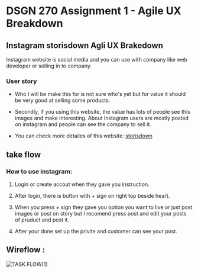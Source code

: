 # DSGN 270 Assignment 1 - Agile UX Breakdown


## Instagram storisdown Agli UX Brakedown

Instagram website is social media and you can use with company like web developer or selling in to company. 

### User story

- Who I will be make this for is not sure who's yet but for value it should be very good at selling some products. 

- Secondly, If you using this website, the value has lots of people see this images and make interesting. About Instagram users are mostly posted on instagram and people can see the company to sell it. 

- You can check more detailes of this website: [storisdown](https://storiesdown.com/)

## take flow

### How to use instagram:

1. Login or create accout when they gave you instruction.

2.  After login, there is button with + sign on right top beside heart.

3. When you press + sign they gave you option you want to live or just post images or post on story but I recomend press post and edit your posts of pruduct and post it.

4. After your done set up the privite and customer can see your post.




## Wireflow : 

![TASK FLOW(1)](https://user-images.githubusercontent.com/56320722/153695195-fb8f57be-1a5e-4d37-a46e-c35dc6c3f535.png)
    


